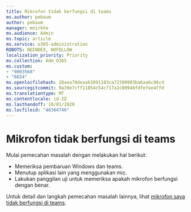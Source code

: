 ```yaml
---
title: Mikrofon tidak berfungsi di teams
ms.author: pebaum
author: pebaum
manager: mnirkhe
ms.audience: Admin
ms.topic: article
ms.service: o365-administration
ROBOTS: NOINDEX, NOFOLLOW
localization_priority: Priority
ms.collection: Adm_O365
ms.custom:
- "9003568"
- "6654"
ms.openlocfilehash: 20aea78deaa63091183ca72380903ba6aa6c98cd
ms.sourcegitcommit: 9a39e7cff11854c54c717a2c0094bfdfefee4ffd
ms.translationtype: MT
ms.contentlocale: id-ID
ms.lasthandoff: 10/01/2020
ms.locfileid: "48364746"
---
```

# <a name="microphone-isnt-working-in-teams"></a>Mikrofon tidak berfungsi di teams

Mulai pemecahan masalah dengan melakukan hal berikut:

- Memeriksa pembaruan Windows dan teams.
- Menutup aplikasi lain yang menggunakan mic.
- Lakukan panggilan uji untuk memeriksa apakah mikrofon berfungsi dengan benar.

Untuk detail dan langkah pemecahan masalah lainnya, lihat [mikrofon saya tidak berfungsi di teams](https://support.microsoft.com/office/666d1123-9dd0-4a31-ad2e-a758b204f33a).
